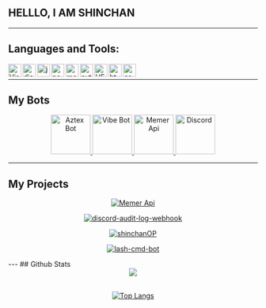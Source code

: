 ## HELLLO, I AM SHINCHAN

---

## Languages and Tools:

<img align="left" alt="Visual Studio Code" width="26px" src="https://i.imgur.com/LwSdAlE.png" />
<img align="left" alt="discord.js" width="26px" src="https://i.imgur.com/SI1DZf3.png" />
<img align="left" alt="js" width="26px" src="https://i.imgur.com/3u1wzwE.png" />
<img align="left" alt="node.js" width="26px" src="https://seeklogo.com/images/N/nodejs-logo-FBE122E377-seeklogo.com.png" /> 
<img align="left" alt="mongodb" width="26px" src="https://i.imgur.com/BYdgNwt.png" />  
<img align="left" alt="python" width="26px" src="https://github.com/jalbertsr/logo-badge-images/blob/master/img/rsz_python.png?raw=true" />  
<img align="left" alt="HEROKU" width="26px" src="https://www.vectorlogo.zone/logos/heroku/heroku-icon.svg"/>  
<img align="left" alt="html" width="26px" src="https://i.imgur.com/PZ44WAF_d.webp?maxwidth=640&shape=thumb&fidelity=medium" /> <img align="left" alt="css" width="26px" src="https://i.imgur.com/4eIE4kN_d.webp?maxwidth=640&shape=thumb&fidelity=medium" /> <br />

---
## My Bots 
<p align="center">

<a href="https://discordbotlist.com/bots/aztex">

   <img src="https://media.discordapp.net/attachments/800639249334140969/830319603368329246/a3c91838a805920c7e843e8449532295.png?width=396&height=396" alt="Aztex Bot" width="80"/>

   </a>
   
 <a href="https://top.gg/bot/677196440296095773">

   <img src="https://media.discordapp.net/attachments/800639249334140969/830319173577080862/20210313_170823.jpg?width=396&height=396" alt="Vibe Bot" width="80"/>

   </a>
    <a href="https://memer-api.js.org">

   <img src="https://media.discordapp.net/attachments/800639249334140969/829344825185796116/2-2.png?width=396&height=396" alt="Memer Api" width="80"/>

   </a>
   <a href="https://discord.gg/fdF3HcJ">
    <img src="https://www.freepnglogos.com/uploads/discord-logo-png/seven-kingdoms-9.png" alt="Discord" width="80"/>
  </a>
</p>

---

## My Projects  

<div align="center">
<p><a href="https://github.com/shinchanOP/memer-api"><img src="https://github-readme-stats.vercel.app/api/pin/?username=shinchanOP&repo=memer-api" alt="Memer Api" /></a>
   
<a href="https://github.com/shinchanOP/discord-audit-log-webhook"><img src="https://github-readme-stats.vercel.app/api/pin/?username=shinchanOP&repo=discord-audit-log-webhook" alt="discord-audit-log-webhook" /></a>
   
<a href="https://github.com/shinchanOP/example-bot-memer-api"><img src="https://github-readme-stats.vercel.app/api/pin/?username=shinchanOP&repo=example-bot-memer-api" alt="shinchanOP" /></a>

<a href="https://github.com/shinchanOP/Slash-cmd-bot"><img src="https://github-readme-stats.vercel.app/api/pin/?username=shinchanOP&repo=Slash-cmd-bot" alt="lash-cmd-bot" /></a>

</div>  
---
## Github Stats  
<div align="center"><img src="https://github-readme-stats.vercel.app/api?username=shinchanOP&show_icons=true&hide=stars&count_private=true&theme=blue-green" align="center" /></div>  

<br/>  
<div align="center">
<p><a href="https://github.com/shinchanOP"><img src="https://github-readme-stats.vercel.app/api/top-langs/?username=shinchanOP&theme=blue-green" alt="Top Langs"></a></p></div>  


